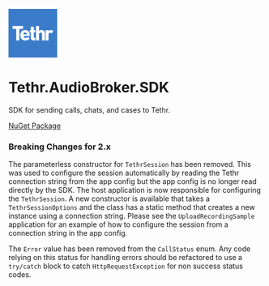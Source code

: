 ![logo](https://github.com/CollabIP/Tethr.AudioBroker.SDK/blob/master/src/tethr-96.png?raw=true)
# Tethr.AudioBroker.SDK
SDK for sending calls, chats, and cases to Tethr.

[NuGet Package](https://www.nuget.org/packages/Tethr.AudioBroker/)

### Breaking Changes for 2.x
The parameterless constructor for `TethrSession` has been removed.
This was used to configure the session automatically by reading the Tethr connection string
from the app config but the app config is no longer read directly by the SDK. The host
application is now responsible for configuring the `TethrSession`.
A new constructor is available that takes a `TethrSessionOptions` and the class has a static method
that creates a new instance using a connection string. Please see the `UploadRecordingSample`
application for an example of how to configure the session from a connection string in the app config.

The `Error` value has been removed from the `CallStatus` enum. Any code relying on this status for handling errors
should be refactored to use a `try/catch` block to catch `HttpRequestException` for non success status codes.

